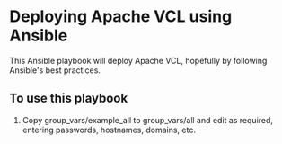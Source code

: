 # Deploying Apache VCL using Ansible #

This Ansible playbook will deploy Apache VCL, hopefully by following Ansible's best practices.

## To use this playbook ##

1. Copy group_vars/example_all to group_vars/all and edit as required, entering passwords, hostnames, domains, etc.
